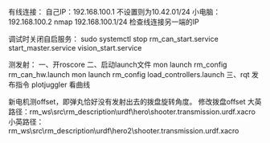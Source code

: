 有线连接：
自己IP：192.168.100.1 不设置则为10.42.01/24
小电脑：192.168.100.2
nmap 192.168.100.1/24 检查线连接另一端的IP


调试时关闭自启服务：
sudo systemctl stop rm_can_start.service start_master.service vision_start.service


测发射：
一、开roscore 
二、启动launch文件 
mon launch rm_config rm_can_hw.launch 
mon launch rm_config load_controllers.launch
三、rqt 发布指令 plotjuggler 看曲线


新电机测offset，即弹丸恰好没有发射出去的拨盘旋转角度。
修改拨盘offset 大英路径：rm_ws\src\rm_description\urdf\hero\shooter.transmission.urdf.xacro
小英路径：rm_ws\src\rm_description\urdf\hero2\shooter.transmission.urdf.xacro
